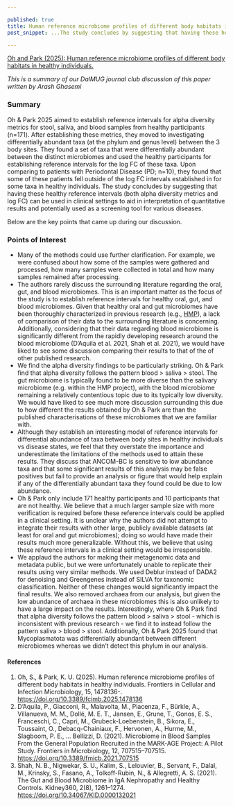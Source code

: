 ```yaml
--- 

published: true 
title: Human reference microbiome profiles of different body habitats in healthy individuals 
post_snippet: ...The study concludes by suggesting that having these healthy reference intervals can be used in clinical settings... . We believe that a much larger sample size with more verification is required before these reference intervals could be applied in a clinical setting...

--- 
```


[Oh and Park (2025): Human reference microbiome profiles of different body habitats in healthy individuals.](https://doi.org/10.3389/fcimb.2025.1478136) 

_This is a summary of our DalMUG journal club discussion of this paper written by Arash Ghasemi_ 

### Summary

Oh & Park 2025 aimed to establish reference intervals for alpha diversity metrics for stool, saliva, and blood samples from healthy participants (n=171). After establishing these metrics, they moved to investigating differentially abundant taxa (at the phylum and genus level) between the 3 body sites. They found a set of taxa that were differentially abundant between the distinct microbiomes and used the healthy participants for establishing reference intervals for the log FC of these taxa. Upon comparing to patients with Periodontal Disease (PD; n=10), they found that some of these patients fell outside of the log FC intervals established in for some taxa in healthy individuals. The study concludes by suggesting that having these healthy reference intervals (both alpha diversity metrics and log FC) can be used in clinical settings to aid in interpretation of quantitative results and potentially used as a screening tool for various diseases.

Below are the key points that came up during our discussion. 

### Points of Interest 

- Many of the methods could use further clarification. For example, we were confused about how some of the samples were gathered and processed, how many samples were collected in total and how many samples remained after processing.
- The authors rarely discuss the surrounding literature regarding the  oral, gut, and blood microbiomes. This is an important matter as the focus of the study is to establish reference intervals for healthy oral, gut, and blood microbiomes. Given that healthy oral and gut microbiomes have been thoroughly characterized in previous research (e.g., [HMP](https://www.hmpdacc.org/hmp/overview/)), a lack of comparison of their data to the surrounding literature is concerning. Additionally, considering that their data regarding blood microbiome is significantly different from the rapidly developing research around the blood microbiome (D’Aquila et al. 2021, Shah et al. 2021), we would have liked to see some discussion comparing their results to that of the of other published research.
- We find the alpha diversity findings to be particularly striking. Oh & Park find that alpha diversity follows the pattern blood > saliva > stool. The gut microbiome is typically found to be more diverse than the salivary microbiome (e.g. within the HMP project), with the blood microbiome remaining a relatively contentious topic due to its typically low diversity. We would have liked to see much more discussion surrounding this due to how different the results obtained by Oh & Park are than the published characterisations of these microbiomes that we are familiar with.
- Although they establish an interesting model of reference intervals for differential abundance of taxa between body sites in healthy individuals vs disease states, we feel that they overstate the importance and underestimate the limitations of the methods used to attain these results. They discuss that ANCOM-BC is sensitive to low abundance taxa and that some significant results of this analysis may be false positives but fail to provide an analysis or figure that would help explain if any of the differentially abundant taxa they found could be due to low abundance.
- Oh & Park only include 171 healthy participants and 10 participants that are not healthy. We believe that a much larger sample size with more verification is required before these reference intervals could be applied in a clinical setting. It is unclear why the authors did not attempt to integrate their results with other large, publicly available datasets (at least for oral and gut microbiomes); doing so would have made their results much more generalizable. Without this, we believe that using these reference intervals in a clinical setting would be irresponsible. 
- We applaud the authors for making their metagenomic data and metadata public, but we were unfortunately unable to replicate their results using very similar methods. We used Deblur instead of DADA2 for denoising and Greengenes instead of SILVA for taxonomic classification. Neither of these changes would significantly impact the final results. We also removed archaea from our analysis, but given the low abundance of archaea in these microbiomes this is also unlikely to have a large impact on the results. Interestingly, where Oh & Park find that alpha diversity follows the pattern blood > saliva > stool - which is inconsistent with previous research - we find it to instead follow the pattern saliva > blood > stool. Additionally, Oh & Park 2025 found that Mycoplasmatota was differentially abundant between different microbiomes whereas we didn’t detect this phylum in our analysis.

#### References

1.	Oh, S., & Park, K. U. (2025). Human reference microbiome profiles of different body habitats in healthy individuals. Frontiers in Cellular and Infection Microbiology, 15, 1478136-. https://doi.org/10.3389/fcimb.2025.1478136
2.	D’Aquila, P., Giacconi, R., Malavolta, M., Piacenza, F., Bürkle, A., Villanueva, M. M., Dollé, M. E. T., Jansen, E., Grune, T., Gonos, E. S., Franceschi, C., Capri, M., Grubeck-Loebenstein, B., Sikora, E., Toussaint, O., Debacq-Chainiaux, F., Hervonen, A., Hurme, M., Slagboom, P. E., … Bellizzi, D. (2021). Microbiome in Blood Samples From the General Population Recruited in the MARK-AGE Project: A Pilot Study. Frontiers in Microbiology, 12, 707515–707515. https://doi.org/10.3389/fmicb.2021.707515
3.	Shah, N. B., Nigwekar, S. U., Kalim, S., Lelouvier, B., Servant, F., Dalal, M., Krinsky, S., Fasano, A., Tolkoff-Rubin, N., & Allegretti, A. S. (2021). The Gut and Blood Microbiome in IgA Nephropathy and Healthy Controls. Kidney360, 2(8), 1261–1274. https://doi.org/10.34067/KID.0000132021 